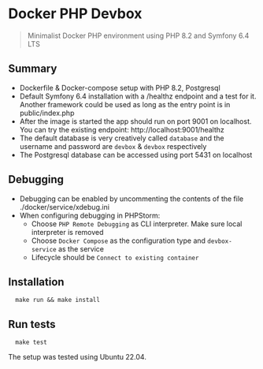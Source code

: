 # Docker PHP Devbox

> Minimalist Docker PHP environment using PHP 8.2 and Symfony 6.4 LTS

## Summary

- Dockerfile & Docker-compose setup with PHP 8.2, Postgresql 
- Default Symfony 6.4 installation with a /healthz endpoint and a test for it. Another framework could be used as long
  as the entry point is in public/index.php
- After the image is started the app should run on port 9001 on localhost. You can try the existing
  endpoint: http://localhost:9001/healthz
- The default database is very creatively called `database` and the username and password are `devbox` & `devbox`
  respectively
- The Postgresql database can be accessed using port 5431 on localhost

## Debugging

- Debugging can be enabled by uncommenting the contents of the file ./docker/service/xdebug.ini
- When configuring debugging in PHPStorm:
    - Choose `PHP Remote Debugging` as CLI interpreter. Make sure local interpreter is removed
    - Choose `Docker Compose` as the configuration type and `devbox-service` as the service
    - Lifecycle should be `Connect to existing container`

## Installation

```
  make run && make install
```

## Run tests

```
  make test
```

The setup was tested using Ubuntu 22.04.
